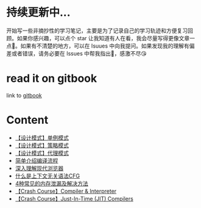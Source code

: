# 持续更新中...

开始写一些非摘抄性的学习笔记，主要是为了记录自己的学习轨迹和方便复习回顾。如果你感兴趣，可以点个 star 让我知道有人在看，我会尽量写得更像文章一点🐶。如果有不清楚的地方，可以在 Isuues 中向我提问。如果发现我的理解有偏差或者错误，请务必要在 Issues 中帮我指出🙏，感激不尽😘

# read it on gitbook

link to [gitbook](https://suki.gitbook.io/notes/)

# Content

* [【设计模式】单例模式](./articles/design_pattern_singleton.md)
* [【设计模式】策略模式](./articles/design_pattern_strategy.md)
* [【设计模式】代理模式](./articles/design_pattern_proxy.md)
* [简单介绍编译流程](./articles/compilation_in_general.md)
* [深入理解现代浏览器](./articles/inside_look_browser.md)
* [什么是上下文无关语法CFG](./articles/context_free_grammar.md)
* [4种常见的内存泄漏及解决方法](./articles/4_common_memory_leak.md)
* [【Crash Course】Compiler & Interpreter](./articles/compiler_and_interpreter.md)
* [【Crash Course】Just-In-Time (JIT) Compilers](./articles/just_in_time_compiler.md)
